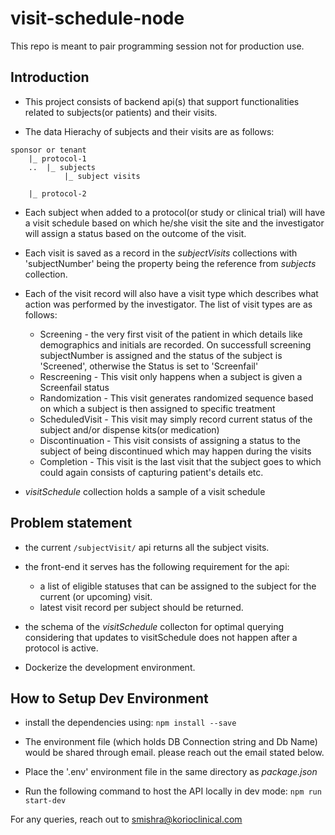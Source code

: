 # visit-schedule-node

This repo is meant to pair programming session not for production use.

## Introduction

- This project consists of backend api(s) that support functionalities related to subjects(or patients) and their visits.

- The data Hierachy of subjects and their visits are as follows:

```
sponsor or tenant
    |_ protocol-1 
    ..  |_ subjects
            |_ subject visits

    |_ protocol-2
```

- Each subject when added to a protocol(or study or clinical trial) will have a visit schedule based on which he/she
  visit the site and the investigator will assign a status based on the outcome of the visit.

- Each visit is saved as a record in the *subjectVisits* collections with 'subjectNumber' being the property being the
  reference from *subjects* collection. 

- Each of the visit record will also have a visit type which describes what action was performed by the investigator. The
  list of visit types are as follows:
    - Screening - the very first visit of the patient in which details like demographics and initials are recorded. On successfull screening subjectNumber is assigned and the status of the subject is 'Screened', otherwise the Status is set to 'Screenfail' 
    - Rescreening - This visit only happens when a subject is given a Screenfail status
    - Randomization - This visit generates randomized sequence based on which a subject is then assigned to specific treatment
    - ScheduledVisit - This visit may simply record current status of the subject and/or dispense kits(or medication) 
    - Discontinuation - This visit consists of assigning a status to the subject of being discontinued which may happen during the visits
    - Completion - This visit is the last visit that the subject goes to which could again consists of capturing patient's details etc.

- *visitSchedule* collection holds a sample of a visit schedule

## Problem statement

- the current ```/subjectVisit/``` api returns all the subject visits.
  
- the front-end it serves has the following requirement for the api:
  -  a list of eligible statuses that can be assigned to the subject for the current (or upcoming) visit.
  -  latest visit record per subject should be returned.

- the schema of the *visitSchedule* collecton for optimal querying considering that updates to visitSchedule does not happen after
  a protocol is active.

- Dockerize the development environment.


## How to Setup Dev Environment

- install the dependencies using:
  ```npm install --save```

- The environment file (which holds DB Connection string and Db Name) would be shared through email. please reach out the email stated below.

- Place the '.env' environment file in the same directory as *package.json* 

- Run the following command to host the API locally in dev mode:
  ```npm run start-dev```


For any queries, reach out to smishra@korioclinical.com